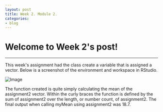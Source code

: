 ```yaml
---
layout: post
title: Week 2. Module 2.
categories:
- blog
---
```


# Welcome to Week 2's post!

---
This week's assignment had the class create a variable that is assigned a vector. Below is a screenshot of the environment and workspace in RStudio.

![Image](https://raw.githubusercontent.com/ScottAustinYoung/scottaustinyoung.github.io/master/assets/css/Rstudio.png)

The function created is quite simply calculating the mean of the assignment2 vector. Within the curly braces the function is defined by the sum of assignment2 over the length, or number count, of assignment2.
The final output when calling myMean using assignment2 was 18.7. 
